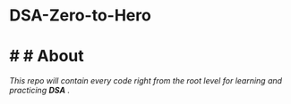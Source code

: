 # DSA-Zero-to-Hero

# # # About
_This repo will contain every code right from the root level for learning and practicing __DSA__ ._






